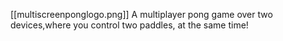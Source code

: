 [[multiscreenponglogo.png]]
A multiplayer pong game over two devices,where you control two paddles, at the same time!
